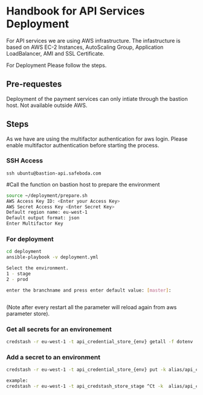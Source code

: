 # Handbook for API Services Deployment
For API services we are using AWS infrastructure. The infastructure is based on AWS EC-2 Instances, AutoScaling Group, Application LoadBalancer, AMI and SSL Certificate. 

For Deployment Please follow the steps. 
## Pre-requestes 
Deployment of the payment services can only intiate through the bastion host. Not available outside AWS. 
## Steps 
As we have are using the multifactor authentication for aws login. Please enable multifactor authentication before starting the process. 

### SSH Access
```ssh ubuntu@bastion-api.safeboda.com```

#Call the function on bastion host to prepare the environment 
 
```bash 
source ~/deployment/prepare.sh
AWS Access Key ID: <Enter your Access Key>
AWS Secret Access Key <Enter Secret Key>
Default region name: eu-west-1
Default output format: json
Enter Multifactor Key
```  

  ### For deployment  
 ```bash
 cd deployment
 ansible-playbook -v deployment.yml

Select the environment.
1 - stage
2 - prod

enter the branchname and press enter default value: [master]: 
 
 ```
```
  ``` 
(Note after every restart all the parameter will reload again from aws parameter store). 


### Get all secrets for an environement

```bash
credstash -r eu-west-1 -t api_credential_store_{env} getall -f dotenv

```


### Add a secret to an environment

```bash
credstash -r eu-west-1 -t api_credential_store_{env} put -k alias/api_credstash_{env} {NAME_OF_KEY} {VALUE}

example:
credstash -r eu-west-1 -t api_credstash_store_stage ^Ct -k  alias/api_credstash_stage -v 2 ACTIVATION_SMS_MESSAGE "<#> Your SafeBoda verification code is: "
```
